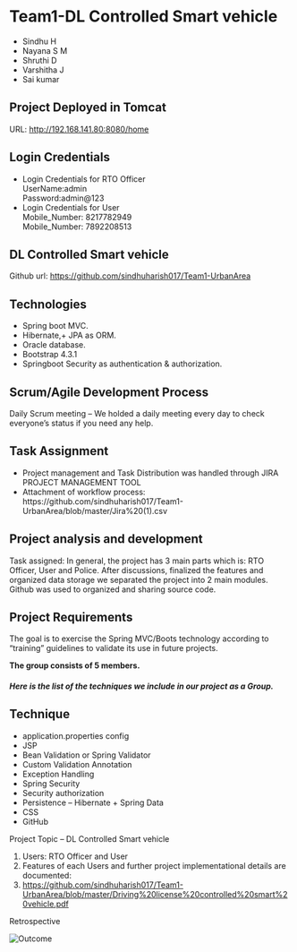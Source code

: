 # Team1-DL Controlled Smart vehicle
<ul>
    <li>Sindhu H</li>
    <li>Nayana S M</li>
    <li>Shruthi D</li>    
    <li>Varshitha J</li>   
    <li>Sai kumar</li>   
</ul> 

## Project Deployed in Tomcat
URL: http://192.168.141.80:8080/home

## Login Credentials
<ul>
<li>Login Credentials for RTO Officer</li>
UserName:admin</br>
Password:admin@123</br>
<li>Login Credentials for User</li>
Mobile_Number: 8217782949</br>
Mobile_Number: 7892208513</br>
</ul>
   
    
## DL Controlled Smart vehicle

Github url: https://github.com/sindhuharish017/Team1-UrbanArea <br/> 


## Technologies

<ul>
    <li>Spring boot MVC.</li>
    <li>Hibernate,+ JPA as ORM.</li>
    <li>Oracle database.</li>
    <li>Bootstrap 4.3.1</li>
    <li>Springboot Security as authentication & authorization.</li>
   
</ul>

## Scrum/Agile Development Process 
 
Daily Scrum meeting – We holded a daily meeting every day to check everyone’s status if you need any help. 

## Task Assignment
<ul>
    <li>Project management and Task Distribution was handled through JIRA PROJECT MANAGEMENT TOOL </li>
    <li>Attachment of workflow process: 
    https://github.com/sindhuharish017/Team1-UrbanArea/blob/master/Jira%20(1).csv</li>
    

</ul>  


## Project analysis and development
Task assigned: In general, the project has 3 main parts which is: RTO Officer, User and Police. After discussions, finalized the features and organized data storage we separated the project into 2 main modules.
<br/>
Github was used to organized and sharing source code.


## Project Requirements
The goal is to exercise the Spring MVC/Boots technology according to “training” guidelines to validate its use in future projects. 

<p>
    <strong>The group consists of 5 members.</strong>
</p> 
 
##### Here is the list of the techniques we include in our project as a Group.

## Technique 
<ul>
    <li>application.properties config</li>
    <li>JSP</li>
    <li>Bean Validation or Spring Validator</li>
    <li>Custom Validation Annotation</li>
    <li>Exception Handling</li>
    <li>Spring Security </li>
    <li>Security authorization</li>
    <li>Persistence – Hibernate + Spring Data</li>
    <li>CSS</li>
    <li>GitHub</li>    
</ul>
 
 
 Project Topic – DL Controlled Smart vehicle
 
1.	Users:  RTO Officer and User 
2.	Features of each Users and further project implementational details are documented:
3.  https://github.com/sindhuharish017/Team1-UrbanArea/blob/master/Driving%20license%20controlled%20smart%20vehicle.pdf <br/>
       
       



Retrospective 


![Outcome](https://github.com/sindhuharish017/Team1-UrbanArea/blob/master/retrospective.PNG)
